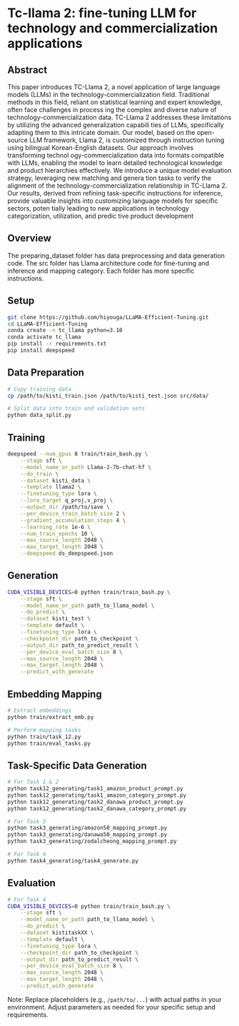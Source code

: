 #  Tc-llama 2: fine-tuning LLM for technology and commercialization applications

## Abstract
This paper introduces TC-Llama 2, a novel application of large language models (LLMs) in the technology-commercialization field. Traditional methods in this field, reliant on statistical learning and expert knowledge, often face challenges in process ing the complex and diverse nature of technology-commercialization data. TC-Llama 2 addresses these limitations by utilizing the advanced generalization capabili ties of LLMs, specifically adapting them to this intricate domain. Our model, based on the open-source LLM framework, Llama 2, is customized through instruction tuning using bilingual Korean-English datasets. Our approach involves transforming technol ogy-commercialization data into formats compatible with LLMs, enabling the model to learn detailed technological knowledge and product hierarchies effectively. We introduce a unique model evaluation strategy, leveraging new matching and genera tion tasks to verify the alignment of the technology-commercialization relationship in TC-Llama 2. Our results, derived from refining task-specific instructions for inference, provide valuable insights into customizing language models for specific sectors, poten tially leading to new applications in technology categorization, utilization, and predic tive product development

## Overview
The preparing_dataset folder has data preprocessing and data generation code.
The src folder has Llama architecture code for fine-tuning and inference and mapping category.
Each folder has more specific instructions.


## Setup
```bash
git clone https://github.com/hiyouga/LLaMA-Efficient-Tuning.git
cd LLaMA-Efficient-Tuning
conda create -n tc_llama python=3.10
conda activate tc_llama
pip install -r requirements.txt
pip install deepspeed
```

## Data Preparation
```bash
# Copy training data
cp /path/to/kisti_train.json /path/to/kisti_test.json src/data/

# Split data into train and validation sets
python data_split.py
```

## Training
```bash
deepspeed --num_gpus 8 train/train_bash.py \
    --stage sft \
    --model_name_or_path Llama-2-7b-chat-hf \
    --do_train \
    --dataset kisti_data \
    --template llama2 \
    --finetuning_type lora \
    --lora_target q_proj,v_proj \
    --output_dir /path/to/save \
    --per_device_train_batch_size 2 \
    --gradient_accumulation_steps 4 \
    --learning_rate 1e-6 \
    --num_train_epochs 10 \
    --max_source_length 2048 \
    --max_target_length 2048 \
    --deepspeed ds_deepspeed.json
```

## Generation
```bash
CUDA_VISIBLE_DEVICES=0 python train/train_bash.py \
    --stage sft \
    --model_name_or_path path_to_llama_model \
    --do_predict \
    --dataset kisti_test \
    --template default \
    --finetuning_type lora \
    --checkpoint_dir path_to_checkpoint \
    --output_dir path_to_predict_result \
    --per_device_eval_batch_size 8 \
    --max_source_length 2048 \
    --max_target_length 2048 \
    --predict_with_generate
```

## Embedding Mapping
```bash
# Extract embeddings
python train/extract_emb.py

# Perform mapping tasks
python train/task_12.py
python train/eval_tasks.py
```

## Task-Specific Data Generation
```bash
# For Task 1 & 2
python task12_generating/task1_amazon_product_prompt.py
python task12_generating/task1_amazon_category_prompt.py
python task12_generating/task2_danawa_product_prompt.py
python task12_generating/task2_danawa_category_prompt.py

# For Task 3
python task3_generating/amazon50_mapping_prompt.py
python task3_generating/danawa50_mapping_prompt.py
python task3_generating/zodalcheong_mapping_prompt.py

# For Task 4
python task4_generating/task4_generate.py
```

## Evaluation
```bash
# For Task 4
CUDA_VISIBLE_DEVICES=0 python train/train_bash.py \
    --stage sft \
    --model_name_or_path path_to_llama_model \
    --do_predict \
    --dataset kistitaskXX \
    --template default \
    --finetuning_type lora \
    --checkpoint_dir path_to_checkpoint \
    --output_dir path_to_predict_result \
    --per_device_eval_batch_size 8 \
    --max_source_length 2048 \
    --max_target_length 2048 \
    --predict_with_generate
```

Note: Replace placeholders (e.g., `/path/to/...`) with actual paths in your environment. Adjust parameters as needed for your specific setup and requirements.